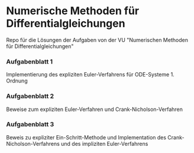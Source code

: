 # Numerische Methoden für Differentialgleichungen
Repo für die Lösungen der Aufgaben von der VU "Numerischen Methoden für Differentialgleichungen"

### Aufgabenblatt 1
Implementierung des expliziten Euler-Verfahrens für ODE-Systeme 1. Ordnung

### Aufgabenblatt 2
Beweise zum expliziten Euler-Verfahren und Crank-Nicholson-Verfahren

### Aufgabenblatt 3
Beweis zu expliziter Ein-Schritt-Methode und Implementation des Crank-Nicholson-Verfahrens und des impliziten Euler-Verfahrens
